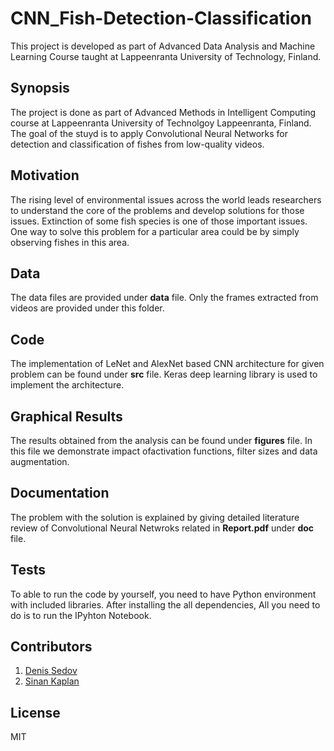 # CNN_Fish-Detection-Classification

This project is developed as part of Advanced Data Analysis and Machine Learning Course taught at Lappeenranta University of Technology, Finland.

## Synopsis

The project is done as part of Advanced Methods in Intelligent Computing course at Lappeenranta University of Technolgoy Lappeenranta, Finland. The goal of the stuyd is to apply Convolutional Neural Networks for detection and classification of fishes from low-quality videos.

## Motivation

The rising level of environmental issues across the world leads researchers to understand the core of the problems and develop solutions for those issues. Extinction of some fish species is one of those important issues. One way to solve this problem for a particular area could be by simply observing fishes in this area. 

## Data 

The data files are provided under **data** file. Only the frames extracted from videos are provided under this folder.

## Code 

The implementation of LeNet and AlexNet based CNN architecture for given problem can be found under **src** file. Keras deep learning library is used to implement the architecture. 

## Graphical Results

The results obtained from the analysis can be found under **figures** file. In this file we demonstrate impact ofactivation functions, filter sizes and data augmentation. 

## Documentation

The problem with the solution is explained by giving detailed literature review of Convolutional Neural Netwroks related  in **Report.pdf**  under **doc** file.


## Tests

To able to run the code by yourself, you need to have Python environment with included libraries. After installing the all dependencies, All you need to do is to run the IPyhton Notebook. 


## Contributors

1. [Denis Sedov](https://www.linkedin.com/in/denis-sedov-1a1480130/)
2. [Sinan Kaplan](https://www.linkedin.com/in/kaplansinan/)

## License

MIT
